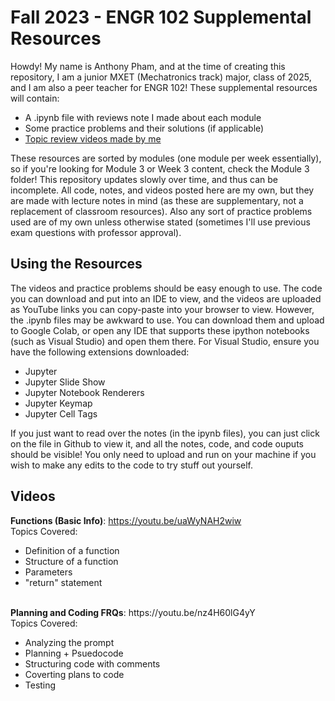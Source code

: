 # Fall 2023 - ENGR 102 Supplemental Resources

Howdy! My name is Anthony Pham, and at the time of creating this repository, I am a junior MXET (Mechatronics track) major, class of 2025, and I am also a peer teacher for ENGR 102! These supplemental resources will contain:
<ul>
  <li>A .ipynb file with reviews note I made about each module</li>
  <li>Some practice problems and their solutions (if applicable)</li>
  <li><a href="https://github.com/RicePandaaaa/ENGR-102-Fall-2023/blob/main/README.md#videos">Topic review videos made by me</a></li>
</ul>

These resources are sorted by modules (one module per week essentially), so if you're looking for Module 3 or Week 3 content, check the Module 3 folder! This repository updates slowly over time, and thus can be incomplete. All code, notes, and videos posted here are my own, but they are made with lecture notes in mind (as these are supplementary, not a replacement of classroom resources). Also any sort of practice problems used are of my own unless otherwise stated (sometimes I'll use previous exam questions with professor approval).

## Using the Resources
The videos and practice problems should be easy enough to use. The code you can download and put into an IDE to view, and the videos are uploaded as YouTube links you can copy-paste into your browser to view. However, the .ipynb files may be awkward to use. You can download them and upload to Google Colab, or open any IDE that supports these ipython notebooks (such as Visual Studio) and open them there. For Visual Studio, ensure you have the following extensions downloaded:
<ul>
  <li>Jupyter</li>
  <li>Jupyter Slide Show</li>
  <li>Jupyter Notebook Renderers</li>
  <li>Jupyter Keymap</li>
  <li>Jupyter Cell Tags</li>
</ul>

If you just want to read over the notes (in the ipynb files), you can just click on the file in Github to view it, and all the notes, code, and code ouputs should be visible! You only need to upload and run on your machine if you wish to make any edits to the code to try stuff out yourself.

## Videos

<b>Functions (Basic Info)</b>: https://youtu.be/uaWyNAH2wiw
<br>Topics Covered:
<ul>
  <li>Definition of a function</li>
  <li>Structure of a function</li>
  <li>Parameters</li>
  <li>"return" statement</li>
</ul>

<br>
<b>Planning and Coding FRQs</b>: https://youtu.be/nz4H60lG4yY
<br>Topics Covered:
<ul>
  <li>Analyzing the prompt</li>
  <li>Planning + Psuedocode</li>
  <li>Structuring code with comments</li>
  <li>Coverting plans to code</li>
  <li>Testing</li>
</ul>
